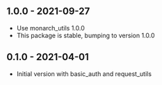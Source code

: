 ## 1.0.0 - 2021-09-27
- Use monarch_utils 1.0.0
- This package is stable, bumping to version 1.0.0

## 0.1.0 - 2021-04-01

- Initial version with basic_auth and request_utils
